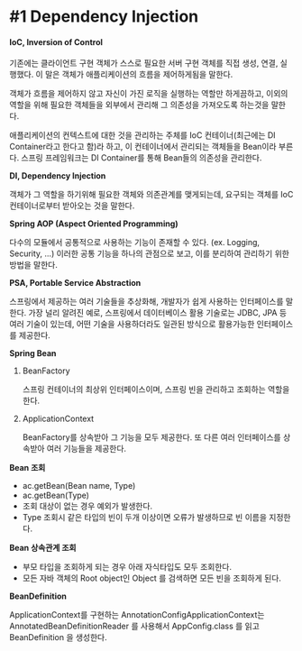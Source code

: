 # #1 Dependency Injection

#### IoC, Inversion of Control

기존에는 클라이언트 구현 객체가 스스로 필요한 서버 구현 객체를 직접 생성, 연결, 실행했다. 이 말은 객체가 애플리케이션의 흐름을 제어하게됨을 말한다.

객체가 흐름을 제어하지 않고 자신이 가진 로직을 실행하는 역할만 하게끔하고, 이외의 역할을 위해 필요한 객체들을 외부에서 관리해 그 의존성을 가져오도록 하는것을 말한다.

애플리케이션의 컨텍스트에 대한 것을 관리하는 주체를 IoC 컨테이너(최근에는 DI Container라고 한다고 함)라 하고, 이 컨테이너에서 관리되는 객체들을 Bean이라 부른다. 스프링 프레임워크는 DI Container를 통해 Bean들의 의존성을 관리한다.



**DI, Dependency Injection**

객체가 그 역할을 하기위해 필요한 객체와 의존관계를 맺게되는데, 요구되는 객체를 IoC 컨테이너로부터 받아오는 것을 말한다.



**Spring AOP (Aspect Oriented Programming)**

다수의 모듈에서 공통적으로 사용하는 기능이 존재할 수 있다. (ex. Logging, Security, …) 이러한 공통 기능을 하나의 관점으로 보고, 이를 분리하여 관리하기 위한 방법을 말한다.



**PSA, Portable Service Abstraction**

스프링에서 제공하는 여러 기술들을 추상화해, 개발자가 쉽게 사용하는 인터페이스를 말한다. 가장 널리 알려진 예로, 스프링에서 데이터베이스 활용 기술로는 JDBC, JPA 등 여러 기술이 있는데, 어떤 기술을 사용하더라도 일관된 방식으로 활용가능한 인터페이스를 제공한다.



**Spring Bean**

1.  BeanFactory

    스프링 컨테이너의 최상위 인터페이스이며, 스프링 빈을 관리하고 조회하는 역할을 한다.
2.  ApplicationContext

    BeanFactory를 상속받아 그 기능을 모두 제공한다. 또 다른 여러 인터페이스를 상속받아 여러 기능들을 제공한다.

**Bean 조회**

* ac.getBean(Bean name, Type)
* ac.getBean(Type)
* 조회 대상이 없는 경우 예외가 발생한다.
* Type 조회시 같은 타입의 빈이 두개 이상이면 오류가 발생하므로 빈 이름을 지정한다.

**Bean 상속관계 조회**

* 부모 타입을 조회하게 되는 경우 아래 자식타입도 모두 조회한다.
* 모든 자바 객체의 Root object인 Object 를 검색하면 모든 빈을 조회하게 된다.

**BeanDefinition**

ApplicationContext를 구현하는 AnnotationConfigApplicationContext는 AnnotatedBeanDefinitionReader 를 사용해서 AppConfig.class 를 읽고 BeanDefinition 을 생성한다.





